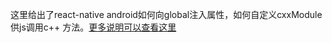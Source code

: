 这里给出了react-native android如何向global注入属性，如何自定义cxxModule供js调用c++ 方法。[更多说明可以查看这里](https://github.com/mingmingjiu/xBlog/blob/master/react-native/react-native%E8%87%AA%E5%AE%9A%E4%B9%89global%E5%B1%9E%E6%80%A7%E5%92%8CcxxModule.md)
